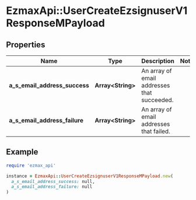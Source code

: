 # EzmaxApi::UserCreateEzsignuserV1ResponseMPayload

## Properties

| Name | Type | Description | Notes |
| ---- | ---- | ----------- | ----- |
| **a_s_email_address_success** | **Array&lt;String&gt;** | An array of email addresses that succeeded. |  |
| **a_s_email_address_failure** | **Array&lt;String&gt;** | An array of email addresses that failed. |  |

## Example

```ruby
require 'ezmax_api'

instance = EzmaxApi::UserCreateEzsignuserV1ResponseMPayload.new(
  a_s_email_address_success: null,
  a_s_email_address_failure: null
)
```

